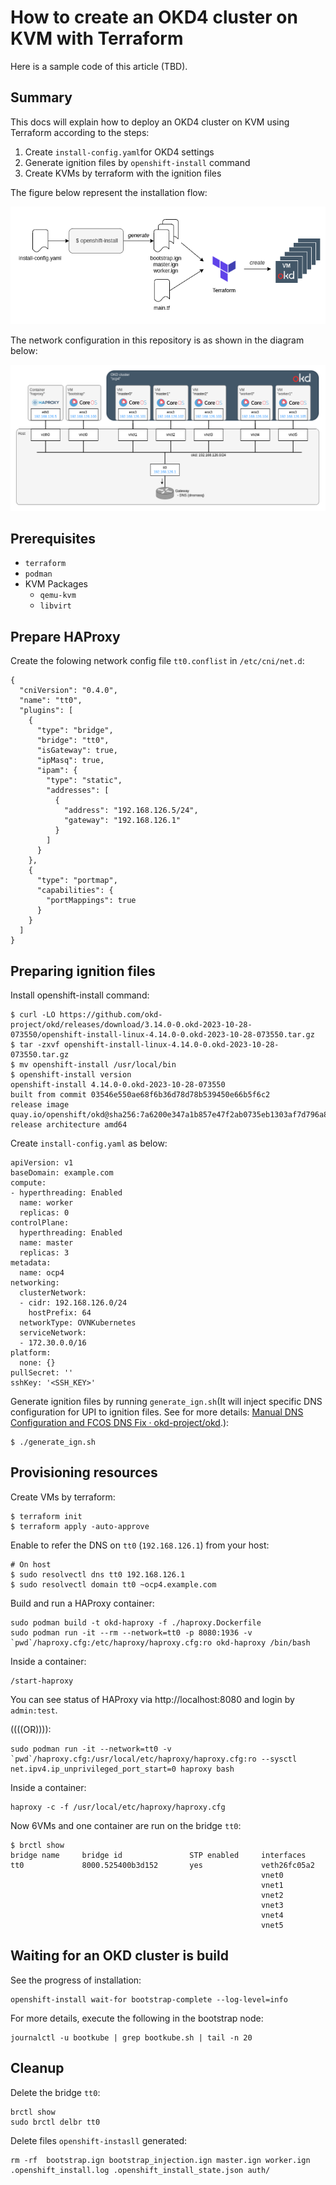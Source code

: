 # How to create an OKD4 cluster on KVM with Terraform

Here is a sample code of this article (TBD).

## Summary

This docs will explain how to deploy an OKD4 cluster on KVM using Terraform according to the steps:

1. Create `install-config.yaml`for OKD4 settings
1. Generate ignition files by `openshift-install` command
1. Create KVMs by terraform with the ignition files

The figure below represent the installation flow:

![Network architecture](./images/installation-flow.png)

The network configuration in this repository is as shown in the diagram below:

![Network architecture](./images/network_architecture.drawio.png)

## Prerequisites
- `terraform`
- `podman`
- KVM Packages
  - `qemu-kvm`
  - `libvirt`

## Prepare HAProxy
Create the folowing network config file `tt0.conflist` in `/etc/cni/net.d`:

```
{
  "cniVersion": "0.4.0",
  "name": "tt0",
  "plugins": [
    {
      "type": "bridge",
      "bridge": "tt0",
      "isGateway": true,
      "ipMasq": true,
      "ipam": {
        "type": "static",
        "addresses": [
          {
            "address": "192.168.126.5/24",
            "gateway": "192.168.126.1"
          }
        ]
      }
    },
    {
      "type": "portmap",
      "capabilities": {
        "portMappings": true
      }
    }
  ]
}
```

## Preparing ignition files

Install openshift-install command:

```
$ curl -LO https://github.com/okd-project/okd/releases/download/3.14.0-0.okd-2023-10-28-073550/openshift-install-linux-4.14.0-0.okd-2023-10-28-073550.tar.gz
$ tar -zxvf openshift-install-linux-4.14.0-0.okd-2023-10-28-073550.tar.gz
$ mv openshift-install /usr/local/bin
$ openshift-install version
openshift-install 4.14.0-0.okd-2023-10-28-073550
built from commit 03546e550ae68f6b36d78d78b539450e66b5f6c2
release image quay.io/openshift/okd@sha256:7a6200e347a1b857e47f2ab0735eb1303af7d796a847d79ef9706f217cd12f5c
release architecture amd64
```

Create `install-config.yaml` as below:

```
apiVersion: v1
baseDomain: example.com
compute:
- hyperthreading: Enabled
  name: worker
  replicas: 0
controlPlane:
  hyperthreading: Enabled
  name: master
  replicas: 3
metadata:
  name: ocp4
networking:
  clusterNetwork:
  - cidr: 192.168.126.0/24
    hostPrefix: 64
  networkType: OVNKubernetes
  serviceNetwork:
  - 172.30.0.0/16
platform:
  none: {}
pullSecret: ''
sshKey: '<SSH_KEY>'
```


Generate ignition files by running `generate_ign.sh`(It will inject specific DNS configuration for UPI to ignition files. See for more details: [Manual DNS Configuration and FCOS DNS Fix · okd-project/okd](https://github.com/okd-project/okd/blob/968dbbeec8e089bddad887cff6d85a39d2c60ab1/Guides/UPI/baremetal/manual-dns-and-fcos-dns-fix.md#apply-manual-dns-configuration-fixes).):

```
$ ./generate_ign.sh
```

## Provisioning resources
Create VMs by terraform:
```
$ terraform init
$ terraform apply -auto-approve
```

Enable to refer the DNS on `tt0` (`192.168.126.1`) from your host:
```
# On host
$ sudo resolvectl dns tt0 192.168.126.1
$ sudo resolvectl domain tt0 ~ocp4.example.com
```

Build and run a HAProxy container:

```
sudo podman build -t okd-haproxy -f ./haproxy.Dockerfile
sudo podman run -it --rm --network=tt0 -p 8080:1936 -v `pwd`/haproxy.cfg:/etc/haproxy/haproxy.cfg:ro okd-haproxy /bin/bash
```
Inside a container:
```
/start-haproxy
```

You can see status of HAProxy via http://localhost:8080 and login by `admin:test`.

((((OR)))):

```
sudo podman run -it --network=tt0 -v `pwd`/haproxy.cfg:/usr/local/etc/haproxy/haproxy.cfg:ro --sysctl net.ipv4.ip_unprivileged_port_start=0 haproxy bash
```

Inside a container:
```
haproxy -c -f /usr/local/etc/haproxy/haproxy.cfg
```

Now 6VMs and one container are run on the bridge `tt0`:
```
$ brctl show
bridge name     bridge id               STP enabled     interfaces
tt0             8000.525400b3d152       yes             veth26fc05a2
                                                        vnet0
                                                        vnet1
                                                        vnet2
                                                        vnet3
                                                        vnet4
                                                        vnet5
```

## Waiting for an OKD cluster is build
See the progress of installation:
```
openshift-install wait-for bootstrap-complete --log-level=info
```

For more details, execute the following in the bootstrap node:
```
journalctl -u bootkube | grep bootkube.sh | tail -n 20
```

## Cleanup

Delete the bridge `tt0`:
```
brctl show
sudo brctl delbr tt0
```

Delete files `openshift-instasll` generated:
```
rm -rf  bootstrap.ign bootstrap_injection.ign master.ign worker.ign .openshift_install.log .openshift_install_state.json auth/
```
